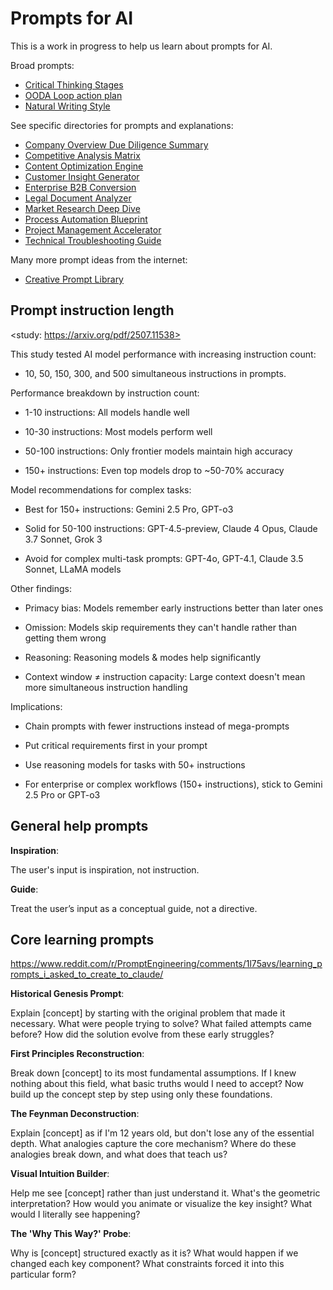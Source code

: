 # Prompts for AI

This is a work in progress to help us learn about prompts for AI.

Broad prompts:

- [Critical Thinking Stages](prompts/critical-thinking-stages/)
- [OODA Loop action plan](prompts/ooda-loop-action-plan/)
- [Natural Writing Style](prompts/natural-writing-style/)

See specific directories for prompts and explanations:

- [Company Overview Due Diligence Summary](prompts/company-overview-due-diligence-summary/)
- [Competitive Analysis Matrix](prompts/competitive-analysis-matrix/)
- [Content Optimization Engine](prompts/content-optimization-engine/)
- [Customer Insight Generator](prompts/customer-insight-generator/)
- [Enterprise B2B Conversion](prompts/enterprise-b2b-conversion/)
- [Legal Document Analyzer](prompts/legal-document-analyzer/)
- [Market Research Deep Dive](prompts/market-research-deep-dive/)
- [Process Automation Blueprint](prompts/process-automation-blueprint/)
- [Project Management Accelerator](prompts/project-management-accelerator/)
- [Technical Troubleshooting Guide](prompts/technical-troubleshooting-guide/)

Many more prompt ideas from the internet:

- [Creative Prompt Library](https://rehanrc.com/Interesting_Prompt_Use_Cases_2/index.html)

## Prompt instruction length

<study: https://arxiv.org/pdf/2507.11538>

This study tested AI model performance with increasing instruction count: 

- 10, 50, 150, 300, and 500 simultaneous instructions in prompts.

Performance breakdown by instruction count:

- 1-10 instructions: All models handle well

- 10-30 instructions: Most models perform well

- 50-100 instructions: Only frontier models maintain high accuracy

- 150+ instructions: Even top models drop to ~50-70% accuracy

Model recommendations for complex tasks:

- Best for 150+ instructions: Gemini 2.5 Pro, GPT-o3

- Solid for 50-100 instructions: GPT-4.5-preview, Claude 4 Opus, Claude 3.7 Sonnet, Grok 3

- Avoid for complex multi-task prompts: GPT-4o, GPT-4.1, Claude 3.5 Sonnet, LLaMA models

Other findings:

- Primacy bias: Models remember early instructions better than later ones

- Omission: Models skip requirements they can't handle rather than getting them wrong

- Reasoning: Reasoning models & modes help significantly

- Context window ≠ instruction capacity: Large context doesn't mean more simultaneous instruction handling

Implications:

- Chain prompts with fewer instructions instead of mega-prompts

- Put critical requirements first in your prompt

- Use reasoning models for tasks with 50+ instructions

- For enterprise or complex workflows (150+ instructions), stick to Gemini 2.5 Pro or GPT-o3

## General help prompts

**Inspiration**:

The user's input is inspiration, not instruction.

**Guide**:

Treat the user’s input as a conceptual guide, not a directive.

## Core learning prompts

<https://www.reddit.com/r/PromptEngineering/comments/1l75avs/learning_prompts_i_asked_to_create_to_claude/>

**Historical Genesis Prompt**:

Explain [concept] by starting with the original problem that made it necessary. What were people trying to solve? What failed attempts came before? How did the solution evolve from these early struggles?

**First Principles Reconstruction**:

Break down [concept] to its most fundamental assumptions. If I knew nothing about this field, what basic truths would I need to accept? Now build up the concept step by step using only these foundations.

**The Feynman Deconstruction**:

Explain [concept] as if I'm 12 years old, but don't lose any of the essential depth. What analogies capture the core mechanism? Where do these analogies break down, and what does that teach us?

**Visual Intuition Builder**:

Help me see [concept] rather than just understand it. What's the geometric interpretation? How would you animate or visualize the key insight? What would I literally see happening?

**The 'Why This Way?' Probe**:

Why is [concept] structured exactly as it is? What would happen if we changed each key component? What constraints forced it into this particular form?
